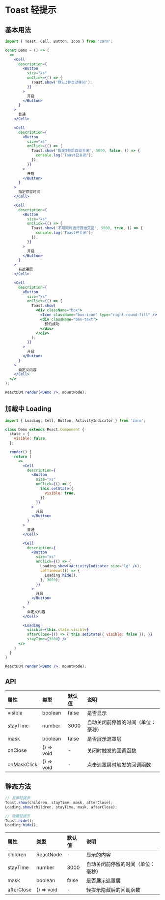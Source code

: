 # Toast 轻提示



## 基本用法
```jsx
import { Toast, Cell, Button, Icon } from 'zarm';

const Demo = () => (
  <>
    <Cell
      description={
        <Button
          size="xs"
          onClick={() => {
            Toast.show('默认3秒自动关闭');
          }}
        >
          开启
        </Button>
      }
    >
      普通
    </Cell>

    <Cell
      description={
        <Button
          size="xs"
          onClick={() => {
            Toast.show('指定5秒后自动关闭', 5000, false, () => {
              console.log('Toast已关闭');
            });
          }}
        >
          开启
        </Button>
      }
    >
      指定停留时间
    </Cell>

    <Cell
      description={
        <Button
          size="xs"
          onClick={() => {
            Toast.show('不可同时进行其他交互', 5000, true, () => {
              console.log('Toast已关闭');
            });
          }}
        >
          开启
        </Button>
      }
    >
      有遮罩层
    </Cell>

    <Cell
      description={
        <Button
          size="xs"
          onClick={() => {
            Toast.show(
              <div className="box">
                <Icon className="box-icon" type="right-round-fill" />
                <div className="box-text">
                  预约成功
                </div>
              </div>
            );
          }}
        >
          开启
        </Button>
      }
    >
      自定义内容
    </Cell>
  </>
);

ReactDOM.render(<Demo />, mountNode);
```



## 加载中 Loading
```jsx
import { Loading, Cell, Button, ActivityIndicator } from 'zarm';

class Demo extends React.Component {
  state = {
    visible: false,
  };

  render() {
    return (
      <>
        <Cell
          description={
            <Button
              size="xs"
              onClick={() => {
                this.setState({
                  visible: true,
                })
              }}
            >
              开启
            </Button>
          }
        >
          普通
        </Cell>

        <Cell
          description={
            <Button
              size="xs"
              onClick={() => {
                Loading.show(<ActivityIndicator size="lg" />);
                setTimeout(() => {
                  Loading.hide();
                }, 3000);
              }}
            >
              开启
            </Button>
          }
        >
          自定义内容
        </Cell>

        <Loading
          visible={this.state.visible}
          afterClose={() => { this.setState({ visible: false }); }}
          stayTime={3000} />
      </>
    )
  }
}

ReactDOM.render(<Demo />, mountNode);
```



## API

| 属性 | 类型 | 默认值 | 说明 |
| :--- | :--- | :--- | :--- |
| visible | boolean | false | 是否显示 |
| stayTime | number | 3000 | 自动关闭前停留的时间（单位：毫秒） |
| mask | boolean | false | 是否展示遮罩层 |
| onClose | () => void | - | 关闭时触发的回调函数 |
| onMaskClick | () => void | - | 点击遮罩层时触发的回调函数 |

## 静态方法

```js
// 显示轻提示
Toast.show(children, stayTime, mask, afterClose);
Loading.show(children, stayTime, mask, afterClose);

// 隐藏轻提示
Toast.hide();
Loading.hide();
```

| 属性 | 类型 | 默认值 | 说明 |
| :--- | :--- | :--- | :--- |
| children | ReactNode | - | 显示的内容 |
| stayTime | number | 3000 | 自动关闭前停留的时间（单位：毫秒） |
| mask | boolean | false | 是否展示遮罩层 |
| afterClose | () => void | - | 轻提示隐藏后的回调函数 |
